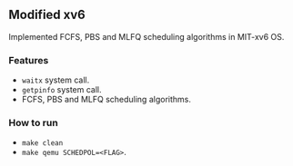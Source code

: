## Modified xv6
Implemented FCFS, PBS and MLFQ scheduling algorithms in MIT-xv6 OS.
### Features
- `waitx` system call.
- `getpinfo` system call.
- FCFS, PBS and MLFQ scheduling algorithms.
### How to run
- `make clean`
- `make qemu SCHEDPOL=<FLAG>`.

